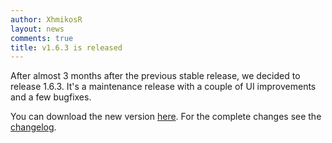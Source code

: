```yaml
---
author: XhmikosR
layout: news
comments: true
title: v1.6.3 is released
---
```


After almost 3 months after the previous stable release, we decided to release 1.6.3.
It's a maintenance release with a couple of UI improvements and a few bugfixes.

You can download the new version [here](/downloads/).
For the complete changes see the [changelog](/changelog/).
